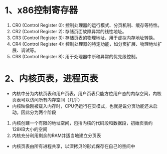 # 1、x86控制寄存器
1. CR0 (Control Register 0): 控制处理器的运行模式、分页机制、缓存等特性。
2. CR2 (Control Register 2): 存储页面故障异常的线性地址。
3. CR3 (Control Register 3): 存储页表的物理地址，用于虚拟内存地址转换。
4. CR4 (Control Register 4): 控制处理器的特定功能，如分页扩展、物理地址扩展、调试等。
5. CR8 (Control Register 8): 用于处理器中断和异常的优先级控制。


# 2、内核页表，进程页表
- 内核中分为内核页表和用户页表，用户页表只能方位用户态的内存空间，内核页表可以访问所有内存空间（几乎）
- 内核映像刚被载入内存时，CPU仍运行在实模式，也就是说分页功能还未启动。因此分为两个阶段
1. 内核创建一个有限的地址空间，包括内核的代码段和数据段，初始页表约128KB大小的空间
2. 内核充分利用剩余的RAM并适当地建立分页表
- 内核页表由所有进程共享，以深拷贝的形式保存在自己的空间中
